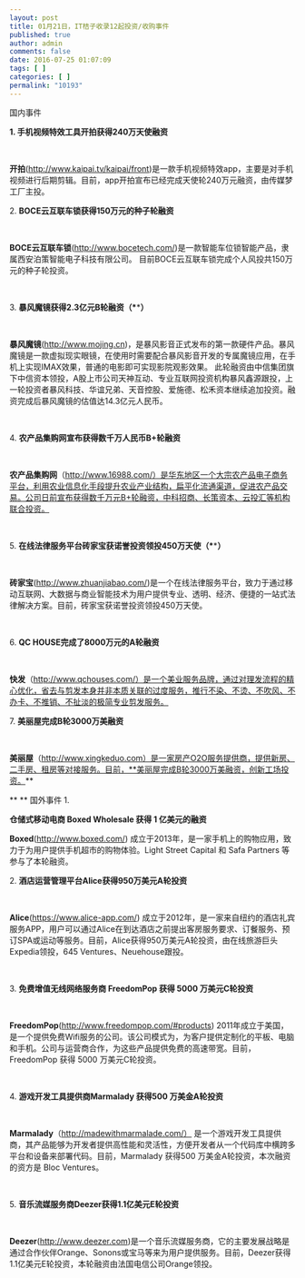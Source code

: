 ```yaml
---
layout: post
title: 01月21日，IT桔子收录12起投资/收购事件
published: true
author: admin
comments: false
date: 2016-07-25 01:07:09
tags: [ ]
categories: [ ]
permalink: "10193"
---
```

  国内事件   &nbsp; 

**1. 手机视频特效工具开拍获得240万天使融资**

&nbsp;

**开拍**(http://www.kaipai.tv/kaipai/front)是一款手机视频特效app，主要是对手机视频进行后期剪辑。目前，app开拍宣布已经完成天使轮240万元融资，由传媒梦工厂主投。

2. **BOCE云互联车锁获得150万元的种子轮融资**

&nbsp;

**BOCE云互联车锁**(http://www.bocetech.com/)是一款智能车位锁智能产品，隶属西安泊策智能电子科技有限公司。 目前BOCE云互联车锁完成个人风投共150万元的种子轮投资。

&nbsp;

3. **暴风魔镜获得2.3亿元B轮融资（\***\***）**

&nbsp;

**暴风魔镜**(http://www.mojing.cn)，是暴风影音正式发布的第一款硬件产品。暴风魔镜是一款虚拟现实眼镜，在使用时需要配合暴风影音开发的专属魔镜应用，在手机上实现IMAX效果，普通的电影即可实现影院观影效果。 此轮融资由中信集团旗下中信资本领投，A股上市公司天神互动、专业互联网投资机构暴风鑫源跟投，上一轮投资者暴风科技、华谊兄弟、天音控股、爱施德、松禾资本继续追加投资。融资完成后暴风魔镜的估值达14.3亿元人民币。

&nbsp;

4. **农产品集购网宣布获得数千万人民币B+轮融资**

&nbsp;

**农产品集购网**（http://www.16988.com/）是华东地区一个大宗农产品电子商务平台，利用农业信息化手段提升农业产业结构，扁平化流通渠道，促进农产品交易。公司日前宣布获得数千万元B+轮融资，中科招商、长策资本、云投汇等机构联合投资。

&nbsp;

5. **在线法律服务平台砖家宝获诺誉投资领投450万天使（\***\***）**

&nbsp;

**砖家宝**(http://www.zhuanjiabao.com/)是一个在线法律服务平台，致力于通过移动互联网、大数据与商业智能技术为用户提供专业、透明、经济、便捷的一站式法律解决方案。目前，砖家宝获诺誉投资领投450万天使。

&nbsp;

6. **QC HOUSE完成了8000万元的A轮融资**

&nbsp;

**快发**（http://www.qchouses.com/）是一个美业服务品牌，通过对理发流程的精心优化，省去与剪发本身并非本质关联的过度服务，推行不染、不烫、不吹风、不办卡、不推销、不扯淡的极简专业剪发服务。

7. **美丽屋完成B轮3000万美融资**

&nbsp;

**美丽屋**（http://www.xingkeduo.com）是一家房产O2O服务提供商，提供新房、二手房、租房等对接服务。目前，**美丽屋完成B轮3000万美融资，创新工场投资。**

** **  国外事件   1. 

**仓储式移动电商 Boxed Wholesale 获得 1 亿美元的融资**
  
**Boxed**(http://www.boxed.com/) 成立于2013年，是一家手机上的购物应用，致力于为用户提供手机超市的购物体验。Light Street Capital 和 Safa Partners 等参与了本轮融资。
  
2. **酒店运营管理平台Alice获得950万美元A轮投资** 

&nbsp;

**Alice**(https://www.alice-app.com/) 成立于2012年，是一家来自纽约的酒店礼宾服务APP，用户可以通过Alice在到达酒店之前提出客房服务要求、订餐服务、预订SPA或运动等服务。目前，Alice获得950万美元A轮投资，由在线旅游巨头Expedia领投，645 Ventures、Neuehouse跟投。

&nbsp;

3. **免费增值无线网络服务商 FreedomPop 获得 5000 万美元C轮投资**

&nbsp;

**FreedomPop**(http://www.freedompop.com/#products) 2011年成立于美国，是一个提供免费Wifi服务的公司。该公司模式为，为客户提供定制化的平板、电脑和手机。公司与运营商合作，为这些产品提供免费的高速带宽。目前， FreedomPop 获得 5000 万美元C轮投资。

&nbsp;

4. **游戏开发工具提供商Marmalady 获得500 万美金A轮投资**

&nbsp;

**Marmalady**（http://madewithmarmalade.com/） 是一个游戏开发工具提供商，其产品能够为开发者提供高性能和灵活性，方便开发者从一个代码库中横跨多平台和设备来部署代码。目前，Marmalady 获得500 万美金A轮投资，本次融资的资方是 Bloc Ventures。

&nbsp;

5. **音乐流媒服务商Deezer获得1.1亿美元E轮投资**

&nbsp;

**Deezer**(http://www.deezer.com)是一个音乐流媒服务商，它的主要发展战略是通过合作伙伴Orange、Sonons或宝马等来为用户提供服务。目前，Deezer获得1.1亿美元E轮投资，本轮融资由法国电信公司Orange领投。 